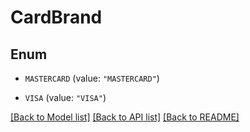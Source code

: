 # CardBrand

## Enum


* `MASTERCARD` (value: `"MASTERCARD"`)

* `VISA` (value: `"VISA"`)


[[Back to Model list]](../README.md#documentation-for-models) [[Back to API list]](../README.md#documentation-for-api-endpoints) [[Back to README]](../README.md)


